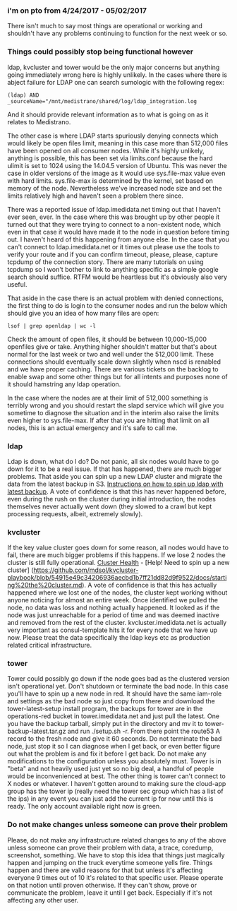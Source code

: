 ### i'm on pto from 4/24/2017 - 05/02/2017

There isn't much to say most things are operational or working and shouldn't have any problems continuing to function for the next week or so.

### Things could possibly stop being functional however

ldap, kvcluster and tower would be the only major concerns but anything going immediately wrong here is highly unlikely. In the cases where there is abject failure for LDAP one can search sumologic with the following regex:  

``` (ldap) AND _sourceName="/mnt/medistrano/shared/log/ldap_integration.log ```  

And it should provide relevant information as to what is going on as it relates to Medistrano.

The other case is where LDAP starts spuriously denying connects which would likely be open files limit, meaning in this case more than 512,000 files have been opened on all consumer nodes. While it's highly unlikely, anything is possible, this has been set via limits.conf because the hard ulimit is set to 1024 using the 14.04.5 version of Ubuntu. This was never the case in older versions of the image as it would use sys.file-max value even with hard limits. sys.file-max is determined by the kernel, set based on memory of the node. Nevertheless we've increased node size and set the limits relatively high and haven't seen a problem there since.

There was a reported issue of ldap.imedidata.net timing out that I haven't ever seen, ever. In the case where this was brought up by other people it turned out that they were trying to connect to a non-existent node, which even in that case it would have made it to the node in question before timing out. I haven't heard of this happening from anyone else. In the case that you can't connect to ldap.imedidata.net or it times out please use the tools to verify your route and if you can confirm timeout, please, please, capture tcpdump of the connection story. There are many tutorials on using tcpdump so I won't bother to link to anything specific as a simple google search should suffice. RTFM would be heartless but it's obviously also very useful.

That aside in the case there is an actual problem with denied connections, the first thing to do is login to the consumer nodes and run the below which should give you an idea of how many files are open:

``` lsof | grep openldap | wc -l ``` 

Check the amount of open files, it should be between 10,000-15,000 openfiles give or take. Anything higher shouldn't matter but that's about normal for the last week or two and well under the 512,000 limit. These connections should eventually scale down slightly when nscd is renabled and we have proper caching. There are various tickets on the backlog to enable swap and some other things but for all intents and purposes none of it should hamstring any ldap operation.

In the case where the nodes are at their limit of 512,000 something is terribly wrong and you should restart the slapd service which will give you sometime to diagnose the situation and in the interim also raise the limits even higher to sys.file-max. If after that you are hitting that limit on all nodes, this is an actual emergency and it's safe to call me.

### ldap
Ldap is down, what do I do? Do not panic, all six nodes would have to go down for it to be a real issue. If that has happened, there are much bigger problems. That aside you can spin up a new LDAP cluster and migrate the data from the latest backup in S3. [Instructions on how to spin up ldap with latest backup](https://github.com/mdsol/openldap-playbook/blob/master/docs/ldap_administration_manual.md). A vote of confidence is that this has never happened before, even during the rush on the cluster during initial introduction, the nodes themselves never actually went down (they slowed to a crawl but kept processing requests, albeit, extremely slowly).

### kvcluster
If the key value cluster goes down for some reason, all nodes would have to fail, there are much bigger problems if this happens. If we lose 2 nodes the cluster is still fully operational. [Cluster Health](http://kvcluster.imedidata.net:8500/ui/#/infra-us-east-1/services/consul) - [Help! Need to spin up a new cluster] (https://github.com/mdsol/kvcluster-playbook/blob/54915e49c34206936aecbd1b7ff21dd82d9f9522/docs/starting%20the%20cluster.md). A vote of confidence is that this has actually happened where we lost one of the nodes, the cluster kept working without anyone noticing for almost an entire week. Once identified we pulled the node, no data was loss and nothing actually happened. It looked as if the node was just unreachable for a period of time and was deemed inactive and removed from the rest of the cluster. kvcluster.imedidata.net is actually very important as consul-template hits it for every node that we have up now. Please treat the data specifically the ldap keys etc as production related critical infrastructure.

### tower
Tower could possibly go down if the node goes bad as the clustered version isn't operational yet. Don't shutdown or terminate the bad node. In this case you'll have to spin up a new node in red. It should have the same iam-role and settings as the bad node so just copy from there and download the tower-latest-setup install program, the backups for tower are in the operations-red bucket in tower.imedidata.net and just pull the latest. One you have the backup tarball, simply put in the directory and mv it to tower-backup-latest.tar.gz and run ./setup.sh -r. From there point the route53 A record to the fresh node and give it 60 seconds. Do not terminate the bad node, just stop it so I can diagnose when I get back, or even better figure out what the problem is and fix it before I get back. Do not make any modifications to the configuration unless you absolutely must. Tower is in "beta" and not heavily used just yet so no big deal, a handful of people would be inconvenienced at best. The other thing is tower can't connect to X nodes or whatever. I haven't gotten around to making sure the cloud-app group has the tower ip (really need the tower sec group which has a list of the ips) in any event you can just add the current ip for now until this is ready. The only account available right now is green.

### Do not make changes unless someone can prove their problem
Please, do not make any infrastructure related changes to any of the above unless someone can prove their problem with data, a trace, coredump, screenshot, something. We have to stop this idea that things just magically happen and jumping on the truck everytime someone yells fire. Things happen and there are valid reasons for that but unless it's affecting everyone 9 times out of 10 it's related to that specific user. Please operate on that notion until proven otherwise. If they can't show, prove or communicate the problem, leave it until I get back. Especially if it's not affecting any other user.
